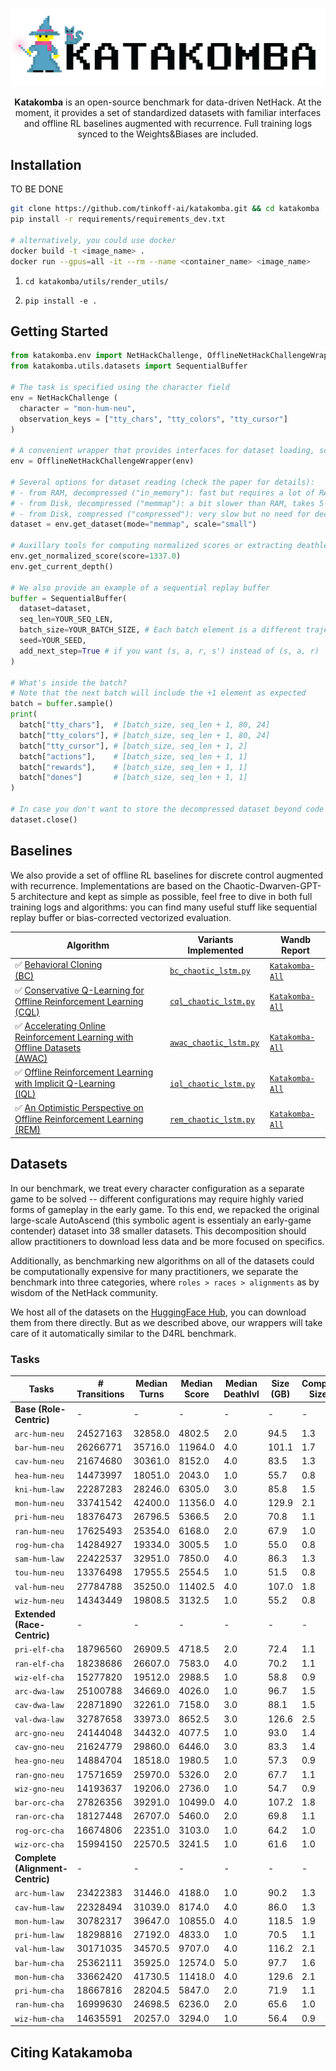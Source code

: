 ![Katakomba: Tools and Benchmarks for Data-Driven NetHack](katakomba.png)

<p align="center"><b>Katakomba</b> is an open-source benchmark for data-driven NetHack. At the moment, it provides a set of standardized datasets with familiar interfaces and offline RL baselines augmented with recurrence. Full training logs synced to the Weights&Biases are included.</p>

## Installation
TO BE DONE

```bash
git clone https://github.com/tinkoff-ai/katakomba.git && cd katakomba
pip install -r requirements/requirements_dev.txt

# alternatively, you could use docker
docker build -t <image_name> .
docker run --gpus=all -it --rm --name <container_name> <image_name>
```

1. ```cd katakomba/utils/render_utils/```

2. ```pip install -e .```


## Getting Started

```python
from katakomba.env import NetHackChallenge, OfflineNetHackChallengeWrapper
from katakomba.utils.datasets import SequentialBuffer

# The task is specified using the character field
env = NetHackChallenge (
  character = "mon-hum-neu",
  observation_keys = ["tty_chars", "tty_colors", "tty_cursor"]
)

# A convenient wrapper that provides interfaces for dataset loading, score normalization, and deathlevel extraction
env = OfflineNetHackChallengeWrapper(env)

# Several options for dataset reading (check the paper for details): 
# - from RAM, decompressed ("in_memory"): fast but requires a lot of RAM, takes 5-10 minutes for decompression first
# - from Disk, decompressed ("memmap"): a bit slower than RAM, takes 5-10 minutes for decompression first
# - from Disk, compressed ("compressed"): very slow but no need for decompression, useful for debugging
dataset = env.get_dataset(mode="memmap", scale="small")

# Auxillary tools for computing normalized scores or extracting deathlevels
env.get_normalized_score(score=1337.0)
env.get_current_depth()

# We also provide an example of a sequential replay buffer
buffer = SequentialBuffer(
  dataset=dataset,
  seq_len=YOUR_SEQ_LEN,
  batch_size=YOUR_BATCH_SIZE, # Each batch element is a different trajectory
  seed=YOUR_SEED,
  add_next_step=True # if you want (s, a, r, s') instead of (s, a, r)
)

# What's inside the batch?
# Note that the next batch will include the +1 element as expected
batch = buffer.sample()
print(
  batch["tty_chars"],  # [batch_size, seq_len + 1, 80, 24]
  batch["tty_colors"], # [batch_size, seq_len + 1, 80, 24]
  batch["tty_cursor"], # [batch_size, seq_len + 1, 2]
  batch["actions"],    # [batch_size, seq_len + 1, 1]
  batch["rewards"],    # [batch_size, seq_len + 1, 1]
  batch["dones"]       # [batch_size, seq_len + 1, 1]
)

# In case you don't want to store the decompressed dataset beyond code execution
dataset.close()
````


## Baselines

We also provide a set of offline RL baselines for discrete control augmented with recurrence. Implementations are based on the Chaotic-Dwarven-GPT-5 architecture and kept as simple as possible, feel free to dive in both full training logs and algorithms: you can find many useful stuff like sequential replay buffer or bias-corrected vectorized evaluation.

| Algorithm                                                                                                                       | Variants Implemented                               | Wandb Report |
|---------------------------------------------------------------------------------------------------------------------------------|----------------------------------------------------| ----------- |
| ✅ [Behavioral Cloning <br>(BC)](https://www.semanticscholar.org/paper/Cognitive-models-from-subcognitive-skills-Michie-Bain/d40aff59c9b0785e0d75765b0040430ffc377f2d)                                                                                                   | [`bc_chaotic_lstm.py`](algorithms/small_scale/bc_chaotic_lstm.py) |  [`Katakomba-All`](https://wandb.ai/tlab/NetHack/reports/-Offline-BC-Katakomba-All--Vmlldzo0NjA1OTI3)
| ✅ [Conservative Q-Learning for Offline Reinforcement Learning <br>(CQL)](https://arxiv.org/abs/2006.04779)                      | [`cql_chaotic_lstm.py`](algorithms/small_scale/cql_chaotic_lstm.py)                      | [`Katakomba-All`](https://wandb.ai/tlab/NetHack/reports/-Offline-CQL-Katakomba-All--Vmlldzo0NjEwOTU0)
| ✅ [Accelerating Online Reinforcement Learning with Offline Datasets <br>(AWAC)](https://arxiv.org/abs/2006.09359)               | [`awac_chaotic_lstm.py`](algorithms/small_scale/awac_chaotic_lstm.py)                    | [`Katakomba-All`](https://wandb.ai/tlab/NetHack/reports/-Offline-AWAC-Katakomba-All--Vmlldzo0NjEwNzQx)
| ✅ [Offline Reinforcement Learning with Implicit Q-Learning <br>(IQL)](https://arxiv.org/abs/2110.06169)                         | [`iql_chaotic_lstm.py`](algorithms/small_scale/iql_chaotic_lstm.py)                      | [`Katakomba-All`](https://wandb.ai/tlab/NetHack/reports/-Offline-IQL-Katakomba-All--Vmlldzo0NjEwNzQ4)
| ✅ [An Optimistic Perspective on Offline Reinforcement Learning <br>(REM)](https://arxiv.org/abs/1907.04543)                     | [`rem_chaotic_lstm.py`](algorithms/small_scale/rem_chaotic_lstm.py)                      | [`Katakomba-All`](https://wandb.ai/tlab/NetHack/reports/-Offline-REM-Katakomba-All--Vmlldzo0NjEwOTYw)

## Datasets

In our benchmark, we treat every character configuration as a separate game to be solved -- different configurations may require highly varied forms of gameplay in the early game. To this end, we repacked the original large-scale AutoAscend (this symbolic agent is essentialy an early-game contender) dataset into 38 smaller datasets. This decomposition should allow practitioners to download less data and be more focused on specifics. 

Additionally, as benchmarking new algorithms on all of the datasets could be computationally expensive for many practitioners, we separate the benchmark into three categories, where ```roles > races > alignments``` as by wisdom of the NetHack community. 

We host all of the datasets on the [HuggingFace Hub](https://huggingface.co/datasets/Howuhh/katakomba/tree/main/data), you can download them from there directly. But as we described above, our wrappers will take care of it automatically similar to the D4RL benchmark.

### Tasks

| **Tasks**                        | **# Transitions** | **Median Turns** | **Median Score** | **Median Deathlvl** | **Size (GB)** | **Compressed Size (GB)** |
|---------------------------------------|-------------------------|-----------------------|-----------------------|--------------------------|--------------------|-------------------------------|
| **Base (Role-Centric)**          | -                       | -                     | -                     | -                        | -                  | -                             |
| ```arc-hum-neu```               | 24527163                | 32858.0               | 4802.5                | 2.0                      | 94.5               | 1.3                           |
| ```bar-hum-neu```               | 26266771                | 35716.0               | 11964.0               | 4.0                      | 101.1              | 1.7                           |
| ```cav-hum-neu```               | 21674680                | 30361.0               | 8152.0                | 4.0                      | 83.5               | 1.3                           |
| ```hea-hum-neu```               | 14473997                | 18051.0               | 2043.0                | 1.0                      | 55.7               | 0.8                           |
| ```kni-hum-law```               | 22287283                | 28246.0               | 6305.0                | 3.0                      | 85.8               | 1.5                           |
| ```mon-hum-neu```               | 33741542                | 42400.0               | 11356.0               | 4.0                      | 129.9              | 2.1                           |
| ```pri-hum-neu```               | 18376473                | 26796.5               | 5366.5                | 2.0                      | 70.8               | 1.1                           |
| ```ran-hum-neu```               | 17625493                | 25354.0               | 6168.0                | 2.0                      | 67.9               | 1.0                           |
| ```rog-hum-cha```               | 14284927                | 19334.0               | 3005.5                | 1.0                      | 55.0               | 0.8                           |
| ```sam-hum-law```               | 22422537                | 32951.0               | 7850.0                | 4.0                      | 86.3               | 1.3                           |
| ```tou-hum-neu```               | 13376498                | 17955.5               | 2554.5                | 1.0                      | 51.5               | 0.8                           |
| ```val-hum-neu```               | 27784788                | 35250.0               | 11402.5               | 4.0                      | 107.0              | 1.8                           |
| ```wiz-hum-neu```               | 14343449                | 19808.5               | 3132.5                | 1.0                      | 55.2               | 0.8                           |
| **Extended (Race-Centric)**      | -                       | -                     | -                     | -                        | -                  | -                             |
| ```pri-elf-cha```               | 18796560                | 26909.5               | 4718.5                | 2.0                      | 72.4               | 1.1                           |
| ```ran-elf-cha```               | 18238686                | 26607.0               | 7583.0                | 4.0                      | 70.2               | 1.1                           |
| ```wiz-elf-cha```               | 15277820                | 19512.0               | 2988.5                | 1.0                      | 58.8               | 0.9                           |
| ```arc-dwa-law```               | 25100788                | 34669.0               | 4026.0                | 1.0                      | 96.7               | 1.5                           |
| ```cav-dwa-law```               | 22871890                | 32261.0               | 7158.0                | 3.0                      | 88.1               | 1.5                           |
| ```val-dwa-law```               | 32787658                | 33973.0               | 8652.5                | 3.0                      | 126.6              | 2.5                           |
| ```arc-gno-neu```               | 24144048                | 34432.0               | 4077.5                | 1.0                      | 93.0               | 1.4                           |
| ```cav-gno-neu```               | 21624779                | 29860.0               | 6446.0                | 3.0                      | 83.3               | 1.4                           |
| ```hea-gno-neu```               | 14884704                | 18518.0               | 1980.5                | 1.0                      | 57.3               | 0.9                           |
| ```ran-gno-neu```               | 17571659                | 25970.0               | 5326.0                | 2.0                      | 67.7               | 1.1                           |
| ```wiz-gno-neu```               | 14193637                | 19206.0               | 2736.0                | 1.0                      | 54.7               | 0.9                           |
| ```bar-orc-cha```               | 27826356                | 39291.0               | 10499.0               | 4.0                      | 107.2              | 1.8                           |
| ```ran-orc-cha```               | 18127448                | 26707.0               | 5460.0                | 2.0                      | 69.8               | 1.1                           |
| ```rog-orc-cha```               | 16674806                | 22351.0               | 3103.0                | 1.0                      | 64.2               | 1.0                           |
| ```wiz-orc-cha```               | 15994150                | 22570.5               | 3241.5                | 1.0                      | 61.6               | 1.0                           |
| **Complete (Alignment-Centric)** | -                       | -                     | -                     | -                        | -                  | -                             |
| ```arc-hum-law```               | 23422383                | 31446.0               | 4188.0                | 1.0                      | 90.2               | 1.3                           |
| ```cav-hum-law```               | 22328494                | 31039.0               | 8174.0                | 4.0                      | 86.0               | 1.3                           |
| ```mon-hum-law```               | 30782317                | 39647.0               | 10855.0               | 4.0                      | 118.5              | 1.9                           |
| ```pri-hum-law```               | 18298816                | 27192.0               | 4833.0                | 1.0                      | 70.5               | 1.1                           |
| ```val-hum-law```               | 30171035                | 34570.5               | 9707.0                | 4.0                      | 116.2              | 2.1                           |
| ```bar-hum-cha```               | 25362111                | 35925.0               | 12574.0               | 5.0                      | 97.7               | 1.6                           |
| ```mon-hum-cha```               | 33662420                | 41730.5               | 11418.0               | 4.0                      | 129.6              | 2.1                           |
| ```pri-hum-cha```               | 18667816                | 28204.5               | 5847.0                | 2.0                      | 71.9               | 1.1                           |
| ```ran-hum-cha```               | 16999630                | 24698.5               | 6236.0                | 2.0                      | 65.6               | 1.0                           |
| ```wiz-hum-cha```               | 14635591                | 20257.0               | 3294.0                | 1.0                      | 56.4               | 0.9                           |

## Citing Katakamoba
```bibtex

```
